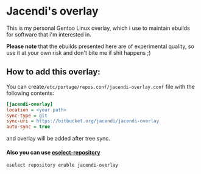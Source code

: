 # Jacendi's overlay
This is my personal Gentoo Linux overlay, which i use to maintain ebuilds for software that i'm interested in.

**Please note** that the ebuilds presented here are of experimental quality, so use it at your own risk and don't bite me if shit happens ;)

## How to add this overlay:
You can create`/etc/portage/repos.conf/jacendi-overlay.conf` file with the following contents:  


```ini
[jacendi-overlay]
location = <your path>
sync-type = git
sync-uri = https://bitbucket.org/jacendi/jacendi-overlay
auto-sync = true
```
and overlay will be added after tree sync.

#### Also you can use [eselect-repository](https://wiki.gentoo.org/wiki/Eselect/Repository)
```
eselect repository enable jacendi-overlay
```

